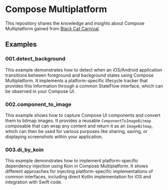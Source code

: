 # Compose Multiplatform

This repository shares the knowledge and insights about Compose Multiplatform gained from [Black Cat Carnival](https://bcc.cc).

## Examples

### 001.detect_background

This example demonstrates how to detect when an iOS/Android application transitions between foreground and background states using Compose Multiplatform. It implements a platform-specific lifecycle tracker that provides this information through a common StateFlow interface, which can be observed in your Compose UI.

### 002.component_to_image

This example shows how to capture Compose UI components and convert them to bitmap images. It provides a reusable `ComponentToImageBitmap` composable that can wrap any content and return it as an `ImageBitmap`, which can then be used for various purposes like sharing, saving, or displaying screenshots within your application.

### 003.di_by_koin

This example demonstrates how to implement platform-specific dependency injection using Koin in Compose Multiplatform. It shows different approaches for injecting platform-specific implementations of common interfaces, including direct Kotlin implementation for iOS and integration with Swift code.
